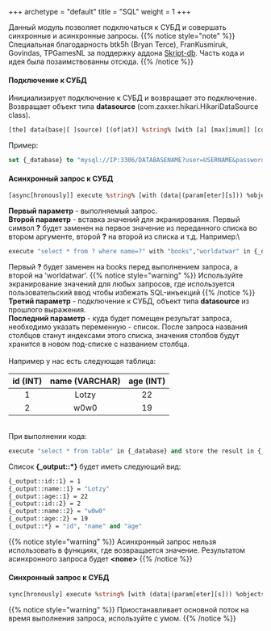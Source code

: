 +++
archetype = "default"
title = "SQL"
weight = 1
+++

Данный модуль позволяет подключаться к СУБД и совершать синхронные и асинхронные запросы.
{{% notice style="note" %}}
Специальная благодарность btk5h (Bryan Terce), FranKusmiruk, Govindas, TPGamesNL за поддержку аддона [Skript-db](https://forums.skunity.com/resources/skript-db-updated.1261/). Часть кода и идея была позаимствованны отсюда.
{{% /notice %}}

#### Подключение к СУБД
Инициализирует подключение к СУБД и возвращает это подключение.
Возвращает объект типа **datasource** (com.zaxxer.hikari.HikariDataSource class).
```vb
[the] data(base|[ ]source) [(of|at)] %string% [with [a] [max[imum]] [connection] life[ ]time of %timespan%]
```

Пример:
```vb
set {_database} to "mysql://IP:3306/DATABASENAME?user=USERNAME&password=PASSWORD&useSSL=false"
```

#### Асинхронный запрос к СУБД
```vb
[async[hronously]] execute %string% [with (data|(param[eter][s])) %objects%] (in|on) %datasource% [and store [[the] (output|result)[s]] (to|in) [the] [var[iable]] %objects%]
```
**Первый параметр** - выполняемый запрос.\
**Второй параметр** - вставка значений для экранирования. Первый символ **?** будет заменен на первое значение из переданного списка во втором аргументе, второй **?** на второй из списка и т.д. Например:\
```vb
execute "select * from ? where name=?" with "books","worldatwar" in {_database}
```

Первый **?** будет заменен на books перед выполнением запроса, а второй на 'worldatwar'.
{{% notice style="warning" %}}
Используйте экранирование значений для любых запросов, где используется пользовательский ввод чтобы избежать SQL-инъекций
{{% /notice %}}
\
**Третий параметр** - подключение к СУБД, объект типа **datasource** из прошлого выражения.
\
**Последний параметр** - куда будет помещен результат запроса, необходимо указать переменную - список. После запроса названия столбцов станут индексами этого списка, значения столбов будут хранится в новом под-списке с названием столбца.
\
\
Например у нас есть следующая таблица:

| id (INT) | name (VARCHAR) | age (INT) |
|:--------:|:--------------:|:---------:|
|    1     |     Lotzy      |     22    |
|    2     |     w0w0       |     19    |

\
При выполнении кода:
```vb
execute "select * from table" in {_database} and store the result in {_output::*}
```

Список **{_output::\*}** будет иметь следующий вид:
```vb
{_output::id::1} = 1  
{_output::name::1} = "Lotzy"  
{_output::age::1} = 22 
{_output::id::2} = 2  
{_output::name::2} = "w0w0"  
{_output::age::2} = 19
{_output::*} = "id", "name" and "age" 
```
{{% notice style="warning" %}}
Асинхронный запрос нельзя использовать в функциях, где возвращается значение. Результатом асинхронного запроса будет **\<none\>** 
{{% /notice %}}

#### Синхронный запрос к СУБД
```vb
sync[hronously] execute %string% [with (data|(param[eter][s])) %objects%] (in|on) %datasource% [and store [[the] (output|result)[s]] (to|in) [the] [var[iable]] %objects%]
```
{{% notice style="warning" %}}
Приостанавливает основной поток на время выполнения запроса, используйте с умом.
{{% /notice %}}